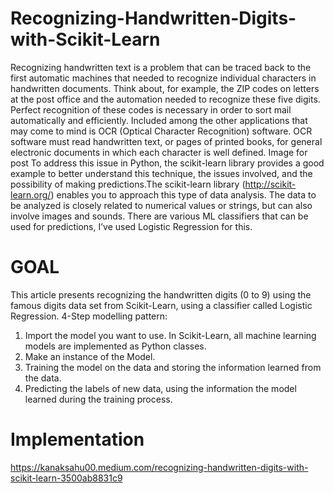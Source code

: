 # Recognizing-Handwritten-Digits-with-Scikit-Learn
Recognizing handwritten text is a problem that can be traced back to the first automatic machines that needed to recognize individual characters in handwritten documents. Think about, for example, the ZIP codes on letters at the post office and the automation needed to recognize these five digits. Perfect recognition of these codes is necessary in order to sort mail automatically and efficiently.
Included among the other applications that may come to mind is OCR (Optical Character Recognition) software. OCR software must read handwritten text, or pages of printed books, for general electronic documents in which each character is well defined.
Image for post
To address this issue in Python, the scikit-learn library provides a good example to better understand this technique, the issues involved, and the possibility of making predictions.The scikit-learn library (http://scikit-learn.org/) enables you to approach this type of data analysis. The data to be analyzed is closely related to numerical values or strings, but can also involve images and sounds.
There are various ML classifiers that can be used for predictions, I’ve used Logistic Regression for this.

# GOAL
This article presents recognizing the handwritten digits (0 to 9) using the famous digits data set from Scikit-Learn, using a classifier called Logistic Regression.
4-Step modelling pattern:
1. Import the model you want to use.
In Scikit-Learn, all machine learning models are implemented as Python classes.
2. Make an instance of the Model.
3. Training the model on the data and storing the information learned from the data.
4. Predicting the labels of new data,
using the information the model learned during the training process.

# Implementation
https://kanaksahu00.medium.com/recognizing-handwritten-digits-with-scikit-learn-3500ab8831c9
